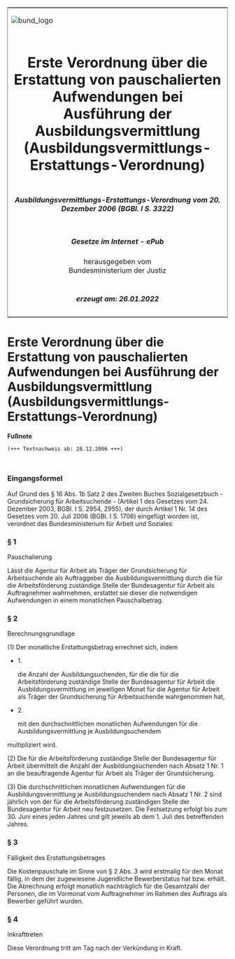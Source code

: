 <span id="DECKBLATT.html"></span>

<table border="0" frame="border" width="100%">

<tr valign="top">

<td align="left">

![bund\_logo](BfJ_2021_Web_de_de.gif)

</td>

<td align="right">

 

</td>

</tr>

<tr align="center" valign="middle">

<td colspan="2">

# Erste Verordnung über die Erstattung von pauschalierten Aufwendungen bei Ausführung der Ausbildungsvermittlung (Ausbildungsvermittlungs-Erstattungs-Verordnung)

</td>

</tr>

<tr align="center" valign="middle">

<td colspan="2">

##### Ausbildungsvermittlungs-Erstattungs-Verordnung vom 20. Dezember 2006 (BGBl. I S. 3322)

</td>

</tr>

<tr align="center" valign="middle">

<td colspan="2">

  
  

##### Gesetze im Internet - ePub  
  
herausgegeben vom  
Bundesministerium der Justiz

</td>

</tr>

<tr align="center" valign="bottom">

<td colspan="2">

  
  

##### erzeugt am: 26.01.2022

</td>

</tr>

</table>

<span id="BJNR332200006.html"></span>

# Erste Verordnung über die Erstattung von pauschalierten Aufwendungen bei Ausführung der Ausbildungsvermittlung (Ausbildungsvermittlungs-Erstattungs-Verordnung)

<div>

  
**Fußnote**

<div class="jnhtml">

<div>

<div class="jurAbsatz">

  

``` 
(+++ Textnachweis ab: 28.12.2006 +++)

 
```

</div>

</div>

</div>

</div>

<span id="BJNR332200006BJNE000100000.html"></span>

### Eingangsformel  

<div>

<div class="jnhtml">

<div>

<div class="jurAbsatz">

Auf Grund des § 16 Abs. 1b Satz 2 des Zweiten Buches Sozialgesetzbuch -
Grundsicherung für Arbeitsuchende - (Artikel 1 des Gesetzes vom 24.
Dezember 2003, BGBl. I S. 2954, 2955), der durch Artikel 1 Nr. 14 des
Gesetzes vom 20. Juli 2006 (BGBl. I S. 1706) eingefügt worden ist,
verordnet das Bundesministerium für Arbeit und Soziales:

</div>

</div>

</div>

</div>

<span id="BJNR332200006BJNE000200000.html"></span>

### § 1  
Pauschalierung

<div>

<div class="jnhtml">

<div>

<div class="jurAbsatz">

Lässt die Agentur für Arbeit als Träger der Grundsicherung für
Arbeitsuchende als Auftraggeber die Ausbildungsvermittlung durch die für
die Arbeitsförderung zuständige Stelle der Bundesagentur für Arbeit als
Auftragnehmer wahrnehmen, erstattet sie dieser die notwendigen
Aufwendungen in einem monatlichen Pauschalbetrag.

</div>

</div>

</div>

</div>

<span id="BJNR332200006BJNE000300000.html"></span>

### § 2  
Berechnungsgrundlage

<div>

<div class="jnhtml">

<div>

<div class="jurAbsatz">

(1) Der monatliche Erstattungsbetrag errechnet sich, indem

  - 1\.
    
    <div style="">
    
    die Anzahl der Ausbildungsuchenden, für die die für die
    Arbeitsförderung zuständige Stelle der Bundesagentur für Arbeit die
    Ausbildungsvermittlung im jeweiligen Monat für die Agentur für
    Arbeit als Träger der Grundsicherung für Arbeitsuchende wahrgenommen
    hat,
    
    </div>

  - 2\.
    
    <div style="">
    
    mit den durchschnittlichen monatlichen Aufwendungen für die
    Ausbildungsvermittlung je Ausbildungsuchendem
    
    </div>

multipliziert wird.

</div>

<div class="jurAbsatz">

(2) Die für die Arbeitsförderung zuständige Stelle der Bundesagentur für
Arbeit übermittelt die Anzahl der Ausbildungsuchenden nach Absatz 1 Nr.
1 an die beauftragende Agentur für Arbeit als Träger der Grundsicherung.

</div>

<div class="jurAbsatz">

(3) Die durchschnittlichen monatlichen Aufwendungen für die
Ausbildungsvermittlung je Ausbildungsuchendem nach Absatz 1 Nr. 2 sind
jährlich von der für die Arbeitsförderung zuständigen Stelle der
Bundesagentur für Arbeit neu festzusetzen. Die Festsetzung erfolgt bis
zum 30. Juni eines jeden Jahres und gilt jeweils ab dem 1. Juli des
betreffenden Jahres.

</div>

</div>

</div>

</div>

<span id="BJNR332200006BJNE000400000.html"></span>

### § 3  
Fälligkeit des Erstattungsbetrages

<div>

<div class="jnhtml">

<div>

<div class="jurAbsatz">

Die Kostenpauschale im Sinne von § 2 Abs. 3 wird erstmalig für den Monat
fällig, in dem der zugewiesene Jugendliche Bewerberstatus hat bzw.
erhält. Die Abrechnung erfolgt monatlich nachträglich für die
Gesamtzahl der Personen, die im Vormonat vom Auftragnehmer im Rahmen des
Auftrags als Bewerber geführt wurden.

</div>

</div>

</div>

</div>

<span id="BJNR332200006BJNE000500000.html"></span>

### § 4  
Inkrafttreten

<div>

<div class="jnhtml">

<div>

<div class="jurAbsatz">

Diese Verordnung tritt am Tag nach der Verkündung in Kraft.

</div>

</div>

</div>

</div>
